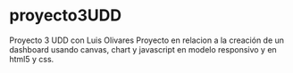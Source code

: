 # proyecto3UDD
Proyecto 3 UDD con Luis Olivares 
Proyecto en relacion a la creación de un dashboard usando canvas, chart y javascript 
en modelo responsivo y en html5 y css.
